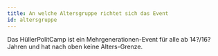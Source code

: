 ```yaml
---
title: An welche Altersgruppe richtet sich das Event
id: altersgruppe
---
```

Das HüllerPolitCamp ist ein Mehrgenerationen-Event für alle ab 14?/16? Jahren und hat nach oben keine Alters-Grenze.